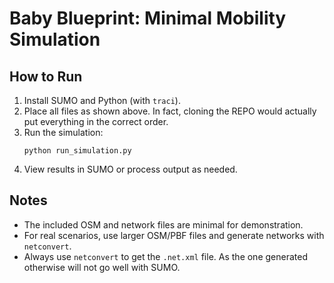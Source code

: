 # Baby Blueprint: Minimal Mobility Simulation

## How to Run

1. Install SUMO and Python (with `traci`).
2. Place all files as shown above. In fact, cloning the REPO would actually put everything in the correct order.
3. Run the simulation:
   ```
   python run_simulation.py
   ```
4. View results in SUMO or process output as needed.

## Notes

- The included OSM and network files are minimal for demonstration.
- For real scenarios, use larger OSM/PBF files and generate networks with `netconvert`.
- Always use `netconvert` to get the `.net.xml` file. As the one generated otherwise will not go well with SUMO.
